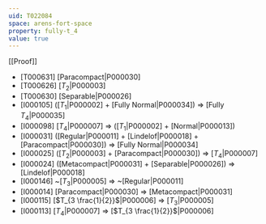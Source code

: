 ```yaml
---
uid: T022084
space: arens-fort-space
property: fully-t_4
value: true
---
```

[[Proof]]

* [T000631] [Paracompact|P000030]
* [T000626] [$T_2$|P000003]
* [T000630] [Separable|P000026]
* [I000105] ([$T_1$|P000002] + [Fully Normal|P000034]) => [Fully $T_4$|P000035]
* [I000098] [$T_4$|P000007] => ([$T_1$|P000002] + [Normal|P000013])
* [I000031] ([Regular|P000011] + [Lindelof|P000018] + [Paracompact|P000030]) => [Fully Normal|P000034]
* [I000025] ([$T_2$|P000003] + [Paracompact|P000030]) => [$T_4$|P000007]
* [I000024] ([Metacompact|P000031] + [Separable|P000026]) => [Lindelof|P000018]
* [I000146] ~[$T_3$|P000005] => ~[Regular|P000011]
* [I000014] [Paracompact|P000030] => [Metacompact|P000031]
* [I000115] [$T_{3 \frac{1}{2}}$|P000006] => [$T_3$|P000005]
* [I000113] [$T_4$|P000007] => [$T_{3 \frac{1}{2}}$|P000006]

